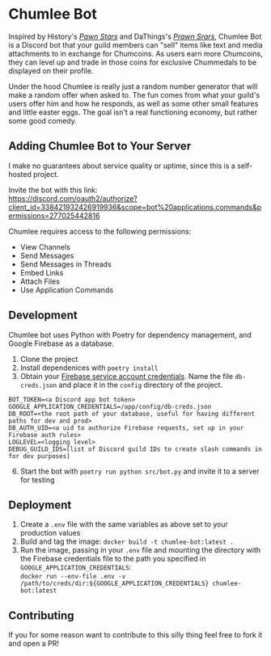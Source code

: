 # Chumlee Bot
Inspired by History's _[Pawn Stars](https://en.wikipedia.org/wiki/Pawn_Stars)_ and DaThings's 
_[Prawn Srars](https://www.youtube.com/watch?v=5mEJbX5pio8)_, Chumlee Bot is a Discord bot that your guild members
can "sell" items like text and media attachments to in exchange for Chumcoins. As users earn more Chumcoins, they
can level up and trade in those coins for exclusive Chummedals to be displayed on their profile.

Under the hood Chumlee is really just a random number generator that will make a random offer when asked to. The fun
comes from what your guild's users offer him and how he responds, as well as some other small features and little
easter eggs. The goal isn't a real functioning economy, but rather some good comedy.

## Adding Chumlee Bot to Your Server
I make no guarantees about service quality or uptime, since this is a self-hosted project.

Invite the bot with this link:  
https://discord.com/oauth2/authorize?client_id=338421932426919936&scope=bot%20applications.commands&permissions=277025442816

Chumlee requires access to the following permissions:
- View Channels
- Send Messages
- Send Messages in Threads
- Embed Links
- Attach Files
- Use Application Commands

## Development
Chumlee bot uses Python with Poetry for dependency management, and Google Firebase as a database.

1. Clone the project
2. Install dependenices with `poetry install`
4. Obtain your [Firebase service account credentials](https://firebase.google.com/docs/admin/setup#initialize-sdk). Name the file `db-creds.json` and place it in the `config` directory of the project.
```
BOT_TOKEN=<a Discord app bot token>
GOOGLE_APPLICATION_CREDENTIALS=/app/config/db-creds.json
DB_ROOT=<the root path of your database, useful for having different paths for dev and prod>
DB_AUTH_UID=<a uid to authorize Firebase requests, set up in your Firebase auth rules>
LOGLEVEL=<logging level>
DEBUG_GUILD_IDS=[list of Discord guild IDs to create slash commands in for dev purposes]
```
6. Start the bot with `poetry run python src/bot.py` and invite it to a server for testing

## Deployment
1. Create a `.env` file with the same variables as above set to your production values
2. Build and tag the image: `docker build -t chumlee-bot:latest .`
3. Run the image, passing in your `.env` file and mounting the directory with the Firebase credentials file to the path you specified in `GOOGLE_APPLICATION_CREDENTIALS`:  
`docker run --env-file .env -v /path/to/creds/dir:${GOOGLE_APPLICATION_CREDENTIALS} chumlee-bot:latest` 

## Contributing
If you for some reason want to contribute to this silly thing feel free to fork it and open a PR!